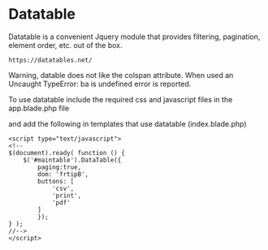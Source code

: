 # Datatable

Datatable is a convenient Jquery module that provides filtering, pagination, element order, etc. out of the box.

    https://datatables.net/
    
Warning, datable does not like the colspan attribute. When used an Uncaught TypeError: ba is undefined error is reported.

To use datatable include the required css and javascript files in the app.blade.php file

and add the following in templates that use datatable (index.blade.php)

    <script type="text/javascript">
    <!--
    $(document).ready( function () {
        $('#maintable').DataTable({
            paging:true,
            dom: 'frtipB',
            buttons: [
                'csv',
                'print',
                'pdf'
            ]
            });
    } );
    //-->
    </script>

